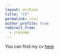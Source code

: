 ```yaml
---
layout: archive
title: "CV"
permalink: /cv/
author_profile: true
redirect_from:
  - /resume
---
```


You can find my cv <a href="https://drive.google.com/file/d/1tOwRAY2F6Mry9y8rj0FRxG-21ZWoWG8S/view?pli=1">here</a>


